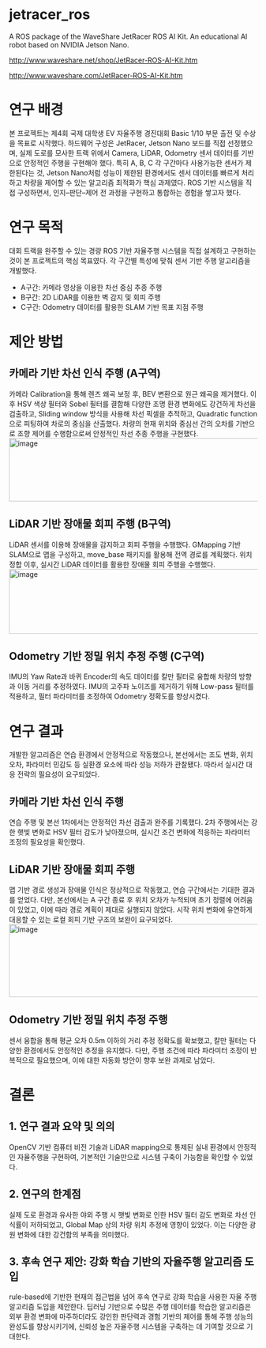 # jetracer_ros
A ROS package of the WaveShare JetRacer ROS AI Kit. An educational AI robot based on NVIDIA Jetson Nano.

http://www.waveshare.net/shop/JetRacer-ROS-AI-Kit.htm

http://www.waveshare.com/JetRacer-ROS-AI-Kit.htm

# 연구 배경
본 프로젝트는 제4회 국제 대학생 EV 자율주행 경진대회 Basic 1/10 부문 출전 및 수상을 목표로 시작했다. 하드웨어 구성은 JetRacer, Jetson Nano 보드를 직접 선정했으며, 실제 도로를 모사한 트랙 위에서 Camera, LiDAR, Odometry 센서 데이터를 기반으로 안정적인 주행을 구현해야 했다. 특히 A, B, C 각 구간마다 사용가능한 센서가 제한된다는 것, Jetson Nano처럼 성능이 제한된 환경에서도 센서 데이터를 빠르게 처리하고 차량을 제어할 수 있는 알고리즘 최적화가 핵심 과제였다. ROS 기반 시스템을 직접 구성하면서, 인지–판단–제어 전 과정을 구현하고 통합하는 경험을 쌓고자 했다.

# 연구 목적
대회 트랙을 완주할 수 있는 경량 ROS 기반 자율주행 시스템을 직접 설계하고 구현하는 것이 본 프로젝트의 핵심 목표였다. 각 구간별 특성에 맞춰 센서 기반 주행 알고리즘을 개발했다. 
- A구간: 카메라 영상을 이용한 차선 중심 추종 주행
- B구간: 2D LiDAR를 이용한 벽 감지 및 회피 주행
- C구간: Odometry 데이터를 활용한 SLAM 기반 목표 지점 주행

# 제안 방법
## 카메라 기반 차선 인식 주행 (A구역)
카메라 Calibration을 통해 렌즈 왜곡 보정 후, BEV 변환으로 원근 왜곡을 제거했다. 이후 HSV 색상 필터와 Sobel 필터를 결합해 다양한 조명 환경 변화에도 강건하게 차선을 검출하고, Sliding window 방식을 사용해 차선 픽셀을 추적하고, Quadratic function으로 피팅하여 차로의 중심을 산출했다. 차량의 현재 위치와 중심선 간의 오차를 기반으로 조향 제어를 수행함으로써 안정적인 차선 추종 주행을 구현했다.
<img width="962" height="128" alt="image" src="https://github.com/user-attachments/assets/69bb90d4-c667-44f7-8082-9929acd57faa" />
## LiDAR 기반 장애물 회피 주행 (B구역)
LiDAR 센서를 이용해 장애물을 감지하고 회피 주행을 수행했다. GMapping 기반 SLAM으로 맵을 구성하고, move_base 패키지를 활용해 전역 경로를 계획했다. 위치 정합 이후, 실시간 LiDAR 데이터를 활용한 장애물 회피 주행을 수행했다. 
<img width="1007" height="131" alt="image" src="https://github.com/user-attachments/assets/87c4af18-89a0-4b5e-9581-4d6fd65400bf" />
## Odometry 기반 정밀 위치 추정 주행 (C구역)
IMU의 Yaw Rate과 바퀴 Encoder의 속도 데이터를 칼만 필터로 융합해 차량의 방향과 이동 거리를 추정하였다. IMU의 고주파 노이즈를 제거하기 위해 Low-pass 필터를 적용하고, 필터 파라미터를 조정하여 Odometry 정확도를 향상시켰다.

# 연구 결과
개발한 알고리즘은 연습 환경에서 안정적으로 작동했으나, 본선에서는 조도 변화, 위치 오차, 파라미터 민감도 등 실환경 요소에 따라 성능 저하가 관찰됐다. 따라서 실시간 대응 전략의 필요성이 요구되었다. 
## 카메라 기반 차선 인식 주행
연습 주행 및 본선 1차에서는 안정적인 차선 검출과 완주를 기록했다. 2차 주행에서는 강한 햇빛 변화로 HSV 필터 감도가 낮아졌으며, 실시간 조건 변화에 적응하는 파라미터 조정의 필요성을 확인했다.
## LiDAR 기반 장애물 회피 주행
맵 기반 경로 생성과 장애물 인식은 정상적으로 작동했고, 연습 구간에서는 기대한 결과를 얻었다. 다만, 본선에서는 A 구간 종료 후 위치 오차가 누적되며 초기 정렬에 어려움이 있었고, 이에 따라 경로 계획이 제대로 실행되지 않았다. 시작 위치 변화에 유연하게 대응할 수 있는 로컬 회피 기반 구조의 보완이 요구되었다.
<img width="1156" height="148" alt="image" src="https://github.com/user-attachments/assets/4ccf2072-cb2f-48be-8397-663bb5659813" />
## Odometry 기반 정밀 위치 추정 주행
센서 융합을 통해 평균 오차 0.5m 이하의 거리 추정 정확도를 확보했고, 칼만 필터는 다양한 환경에서도 안정적인 추정을 유지했다. 다만, 주행 조건에 따라 파라미터 조정이 반복적으로 필요했으며, 이에 대한 자동화 방안이 향후 보완 과제로 남았다.

# 결론
## 1. 연구 결과 요약 및 의의
OpenCV 기반 컴퓨터 비전 기술과 LiDAR mapping으로 통제된 실내 환경에서 안정적인 자율주행을 구현하여, 기본적인 기술만으로 시스템 구축이 가능함을 확인할 수 있었다.
## 2. 연구의 한계점
실제 도로 환경과 유사한 야외 주행 시 햇빛 변화로 인한 HSV 필터 감도  변화로 차선 인식률이 저하되었고, Global Map 상의 차량 위치 추정에 영향이 있었다. 이는 다양한 광원 변화에 대한 강건함의 부족을 의미했다.
## 3. 후속 연구 제안: 강화 학습 기반의 자율주행 알고리즘 도입
rule-based에 기반한 현재의 접근법을 넘어 후속 연구로 강화 학습을 사용한 자율 주행 알고리즘 도입을 제안한다. 딥러닝 기반으로 수많은 주행 데이터를 학습한 알고리즘은 외부 환경 변화에 마주하더라도 강인한 판단력과 경험 기반의 제어를 통해 주행 성능의 완성도를 향상시키기에, 신뢰성 높은 자율주행 시스템을 구축하는 데 기여할 것으로 기대한다.
